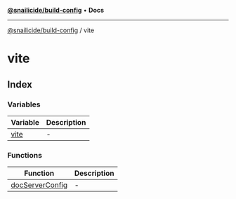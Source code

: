 [**@snailicide/build-config**](../README.md) • **Docs**

---

[@snailicide/build-config](../README.md) / vite

# vite

## Index

### Variables

| Variable                  | Description |
| ------------------------- | ----------- |
| [vite](variables/vite.md) | -           |

### Functions

| Function                                        | Description |
| ----------------------------------------------- | ----------- |
| [docServerConfig](functions/docServerConfig.md) | -           |
